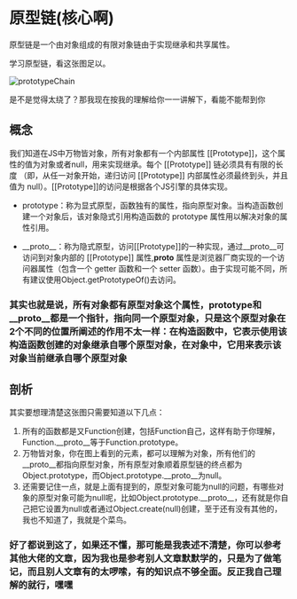 # 原型链(核心啊)

原型链是一个由对象组成的有限对象链由于实现继承和共享属性。

学习原型链，看这张图足以。

![prototypeChain](https://zhuduanlei-1256381138.cos.ap-guangzhou.myqcloud.com/uPic/prototypeChain.jpg)

是不是觉得太绕了？那我现在按我的理解给你一一讲解下，看能不能帮到你

## 概念

我们知道在JS中万物皆对象，所有对象都有一个内部属性 [[Prototype]]，这个属性的值为对象或者null，用来实现继承。每个 [[Prototype]] 链必须具有有限的长度 （即，从任一对象开始，递归访问 [[Prototype]] 内部属性必须最终到头，并且值为 null）。[[Prototype]]的访问是根据各个JS引擎的具体实现。

- prototype：称为显式原型，函数独有的属性，指向原型对象。当构造函数创建一个对象后，该对象隐式引用构造函数的 prototype 属性用以解决对象的属性引用。

- \_\_proto\_\_：称为隐式原型，访问[[Prototype]]的一种实现，通过__proto__可访问到对象内部的 [[Prototype]] 属性,__proto__ 属性是浏览器厂商实现的一个访问器属性（包含一个 getter 函数和一个 setter 函数）。由于实现可能不同，所有建议使用Object.getPrototypeOf()去访问。

### 其实也就是说，所有对象都有原型对象这个属性，prototype和__proto__都是一个指针，指向同一个原型对象，只是这个原型对象在2个不同的位置所阐述的作用不太一样：在构造函数中，它表示使用该构造函数创建的对象继承自哪个原型对象，在对象中，它用来表示该对象当前继承自哪个原型对象

## 剖析

其实要想理清楚这张图只需要知道以下几点：

1. 所有的函数都是又Function创建，包括Function自己，这样有助于你理解，Function.__proto__等于Function.prototype。
2. 万物皆对象，你在图上看到的元素，都可以理解为对象，所有他们的__proto__都指向原型对象，所有原型对象顺着原型链的终点都为Object.prototype，而Object.prototype.__proto__为null。
3. 还需要记住一点，就是上面有提到的，原型对象可能为null的问题，有哪些对象的原型对象可能为null呢，比如Object.prototype.\_\_proto\_\_，还有就是你自己把它设置为null或者通过Object.create(null)创建，至于还有没有其他的，我也不知道了，我就是个菜鸟。

### 好了都说到这了，如果还不懂，那可能是我表述不清楚，你可以参考其他大佬的文章，因为我也是参考别人文章默默学的，只是为了做笔记，而且别人文章有的太啰嗦，有的知识点不够全面。反正我自己理解的就行，嘿嘿
